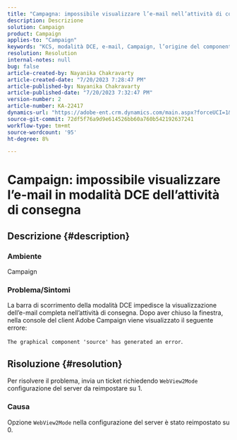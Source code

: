 ```yaml
---
title: "Campagna: impossibile visualizzare l’e-mail nell’attività di consegna in modalità DCE"
description: Descrizione
solution: Campaign
product: Campaign
applies-to: "Campaign"
keywords: "KCS, modalità DCE, e-mail, Campaign, l’origine del componente grafico ha generato un errore, attività di consegna"
resolution: Resolution
internal-notes: null
bug: false
article-created-by: Nayanika Chakravarty
article-created-date: "7/20/2023 7:28:47 PM"
article-published-by: Nayanika Chakravarty
article-published-date: "7/20/2023 7:32:47 PM"
version-number: 2
article-number: KA-22417
dynamics-url: "https://adobe-ent.crm.dynamics.com/main.aspx?forceUCI=1&pagetype=entityrecord&etn=knowledgearticle&id=060ecda4-3327-ee11-9966-6045bd006149"
source-git-commit: 72df5f76a9d9e614526bb60a760b542192637241
workflow-type: tm+mt
source-wordcount: '95'
ht-degree: 8%

---
```


# Campaign: impossibile visualizzare l’e-mail in modalità DCE dell’attività di consegna

## Descrizione {#description}


### Ambiente

Campaign

### Problema/Sintomi

La barra di scorrimento della modalità DCE impedisce la visualizzazione dell’e-mail completa nell’attività di consegna. Dopo aver chiuso la finestra, nella console del client Adobe Campaign viene visualizzato il seguente errore:

`The graphical component 'source' has generated an error`.


## Risoluzione {#resolution}


Per risolvere il problema, invia un ticket richiedendo `WebView2Mode` configurazione del server da reimpostare su 1.

### Causa

Opzione `WebView2Mode` nella configurazione del server è stato reimpostato su 0.
